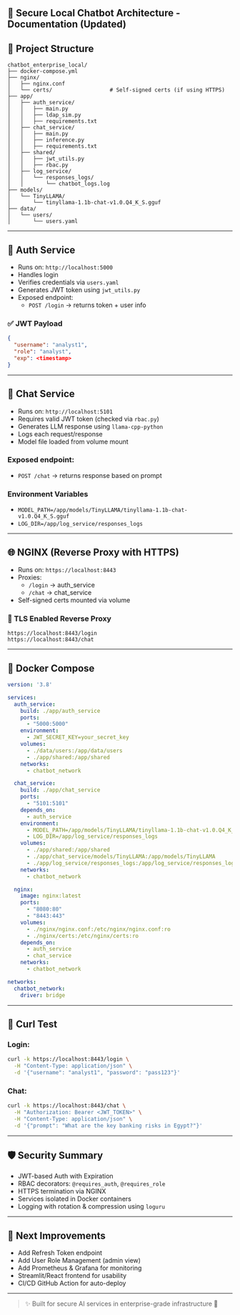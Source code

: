 ## 🧠 Secure Local Chatbot Architecture - Documentation (Updated)

## 📁 Project Structure
```
chatbot_enterprise_local/
├── docker-compose.yml
├── nginx/
│   ├── nginx.conf
│   └── certs/                  # Self-signed certs (if using HTTPS)
├── app/
│   ├── auth_service/
│   │   ├── main.py
│   │   ├── ldap_sim.py
│   │   ├── requirements.txt
│   ├── chat_service/
│   │   ├── main.py
│   │   ├── inference.py
│   │   ├── requirements.txt
│   ├── shared/
│   │   ├── jwt_utils.py
│   │   ├── rbac.py
│   ├── log_service/
│   │   └── responses_logs/
│   │       └── chatbot_logs.log
├── models/
│   └── TinyLLAMA/
│       └── tinyllama-1.1b-chat-v1.0.Q4_K_S.gguf
├── data/
│   └── users/
│       └── users.yaml
```

---

## 🔐 Auth Service
- Runs on: `http://localhost:5000`
- Handles login
- Verifies credentials via `users.yaml`
- Generates JWT token using `jwt_utils.py`
- Exposed endpoint:
  - `POST /login` → returns token + user info

### ✅ JWT Payload
```json
{
  "username": "analyst1",
  "role": "analyst",
  "exp": <timestamp>
}
```

---

## 🤖 Chat Service
- Runs on: `http://localhost:5101`
- Requires valid JWT token (checked via `rbac.py`)
- Generates LLM response using `llama-cpp-python`
- Logs each request/response
- Model file loaded from volume mount

### Exposed endpoint:
- `POST /chat` → returns response based on prompt

### Environment Variables
- `MODEL_PATH=/app/models/TinyLLAMA/tinyllama-1.1b-chat-v1.0.Q4_K_S.gguf`
- `LOG_DIR=/app/log_service/responses_logs`

---

## 🌐 NGINX (Reverse Proxy with HTTPS)
- Runs on: `https://localhost:8443`
- Proxies:
  - `/login` → auth_service
  - `/chat` → chat_service
- Self-signed certs mounted via volume

### 🔐 TLS Enabled Reverse Proxy
```
https://localhost:8443/login
https://localhost:8443/chat
```

---

## 🐳 Docker Compose
```yaml
version: '3.8'

services:
  auth_service:
    build: ./app/auth_service
    ports:
      - "5000:5000"
    environment:
      - JWT_SECRET_KEY=your_secret_key
    volumes:
      - ./data/users:/app/data/users
      - ./app/shared:/app/shared
    networks:
      - chatbot_network

  chat_service:
    build: ./app/chat_service
    ports:
      - "5101:5101"
    depends_on:
      - auth_service
    environment:
      - MODEL_PATH=/app/models/TinyLLAMA/tinyllama-1.1b-chat-v1.0.Q4_K_S.gguf
      - LOG_DIR=/app/log_service/responses_logs
    volumes:
      - ./app/shared:/app/shared
      - ./app/chat_service/models/TinyLLAMA:/app/models/TinyLLAMA
      - ./app/log_service/responses_logs:/app/log_service/responses_logs
    networks:
      - chatbot_network

  nginx:
    image: nginx:latest
    ports:
      - "8080:80"
      - "8443:443"
    volumes:
      - ./nginx/nginx.conf:/etc/nginx/nginx.conf:ro
      - ./nginx/certs:/etc/nginx/certs:ro
    depends_on:
      - auth_service
      - chat_service
    networks:
      - chatbot_network

networks:
  chatbot_network:
    driver: bridge
```

---

## 🧪 Curl Test
### Login:
```bash
curl -k https://localhost:8443/login \
  -H "Content-Type: application/json" \
  -d '{"username": "analyst1", "password": "pass123"}'
```

### Chat:
```bash
curl -k https://localhost:8443/chat \
  -H "Authorization: Bearer <JWT_TOKEN>" \
  -H "Content-Type: application/json" \
  -d '{"prompt": "What are the key banking risks in Egypt?"}'
```

---

## 🛡 Security Summary
- JWT-based Auth with Expiration
- RBAC decorators: `@requires_auth`, `@requires_role`
- HTTPS termination via NGINX
- Services isolated in Docker containers
- Logging with rotation & compression using `loguru`

---

## 🔮 Next Improvements
- Add Refresh Token endpoint
- Add User Role Management (admin view)
- Add Prometheus & Grafana for monitoring
- Streamlit/React frontend for usability
- CI/CD GitHub Action for auto-deploy

---

> ✨ Built for secure AI services in enterprise-grade infrastructure 💼



